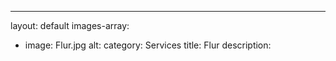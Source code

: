 ---
layout: default
images-array:
 - image: Flur.jpg
   alt: 
category: Services
title: Flur
description: 
